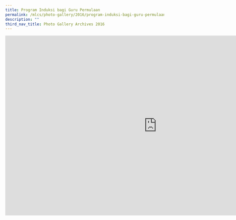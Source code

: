 ```yaml
---
title: Program Induksi bagi Guru Permulaan
permalink: /mlcs/photo-gallery/2016/program-induksi-bagi-guru-permulaan/
description: ""
third_nav_title: Photo Gallery Archives 2016
---
```

<iframe allowfullscreen="true" height="569" width="960" frameborder="0" src="https://docs.google.com/presentation/d/e/2PACX-1vQWo9YdMWqAiLNqrMylYnMy-D_wI5XXmLr4ly0NuY9vuP5xF43sdyGwgRXZxsKGV9J0yqP3Sw907KB5/embed?start=true&amp;loop=true&amp;delayms=5000"></iframe>